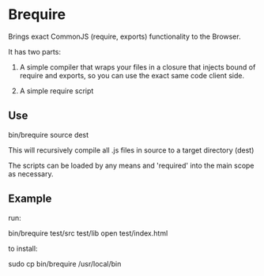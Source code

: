 Brequire
========

Brings exact CommonJS (require, exports) functionality to the Browser.

It has two parts: 

1) A simple compiler that wraps your files in a closure that injects bound of require and exports, so you can use the exact same code client side.

2) A simple require script

Use
---

bin/brequire source dest

This will recursively compile all .js files in source to a target directory (dest)

The scripts can be loaded by any means and 'required' into the main scope as necessary.

Example
-------

run:

bin/brequire test/src test/lib
open test/index.html


to install:

sudo cp bin/brequire /usr/local/bin
